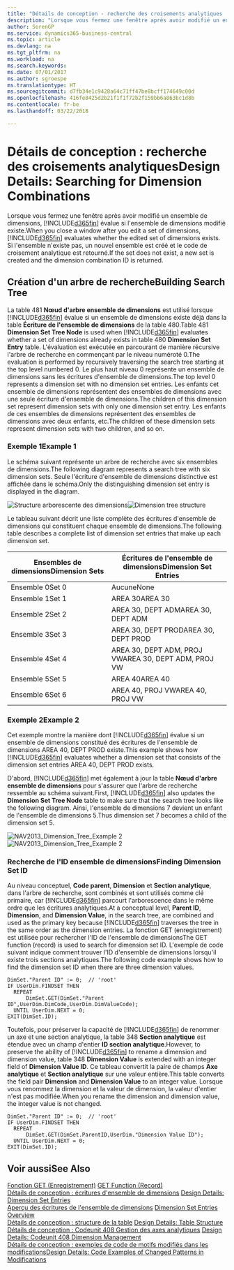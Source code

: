 ```yaml
---
title: "Détails de conception - recherche des croisements analytiques | Microsoft Docs"
description: "Lorsque vous fermez une fenêtre après avoir modifié un ensemble de dimensions, Business Central évalue si l'ensemble de dimensions modifié existe. Si l'ensemble n'existe pas, un nouvel ensemble est créé et le code de croisement analytique est retourné."
author: SorenGP
ms.service: dynamics365-business-central
ms.topic: article
ms.devlang: na
ms.tgt_pltfrm: na
ms.workload: na
ms.search.keywords: 
ms.date: 07/01/2017
ms.author: sgroespe
ms.translationtype: HT
ms.sourcegitcommit: d7fb34e1c9428a64c71ff47be8bcff174649c00d
ms.openlocfilehash: 416fe8425d2b21f1f1f72b2f159bb6a863bc1d8b
ms.contentlocale: fr-be
ms.lasthandoff: 03/22/2018

---
```

# <a name="design-details-searching-for-dimension-combinations"></a><span data-ttu-id="0c2e9-104">Détails de conception : recherche des croisements analytiques</span><span class="sxs-lookup"><span data-stu-id="0c2e9-104">Design Details: Searching for Dimension Combinations</span></span>
<span data-ttu-id="0c2e9-105">Lorsque vous fermez une fenêtre après avoir modifié un ensemble de dimensions, [!INCLUDE[d365fin](includes/d365fin_md.md)] évalue si l'ensemble de dimensions modifié existe.</span><span class="sxs-lookup"><span data-stu-id="0c2e9-105">When you close a window after you edit a set of dimensions, [!INCLUDE[d365fin](includes/d365fin_md.md)] evaluates whether the edited set of dimensions exists.</span></span> <span data-ttu-id="0c2e9-106">Si l'ensemble n'existe pas, un nouvel ensemble est créé et le code de croisement analytique est retourné.</span><span class="sxs-lookup"><span data-stu-id="0c2e9-106">If the set does not exist, a new set is created and the dimension combination ID is returned.</span></span>  

## <a name="building-search-tree"></a><span data-ttu-id="0c2e9-107">Création d'un arbre de recherche</span><span class="sxs-lookup"><span data-stu-id="0c2e9-107">Building Search Tree</span></span>  
 <span data-ttu-id="0c2e9-108">La table 481 **Nœud d'arbre ensemble de dimensions** est utilisé lorsque [!INCLUDE[d365fin](includes/d365fin_md.md)] évalue si un ensemble de dimensions existe déjà dans la table **Écriture de l'ensemble de dimensions** de la table 480.</span><span class="sxs-lookup"><span data-stu-id="0c2e9-108">Table 481 **Dimension Set Tree Node** is used when [!INCLUDE[d365fin](includes/d365fin_md.md)] evaluates whether a set of dimensions already exists in table 480 **Dimension Set Entry** table.</span></span> <span data-ttu-id="0c2e9-109">L'évaluation est exécutée en parcourant de manière récursive l'arbre de recherche en commençant par le niveau numéroté 0.</span><span class="sxs-lookup"><span data-stu-id="0c2e9-109">The evaluation is performed by recursively traversing the search tree starting at the top level numbered 0.</span></span> <span data-ttu-id="0c2e9-110">Le plus haut niveau 0 représente un ensemble de dimensions sans les écritures d'ensemble de dimensions.</span><span class="sxs-lookup"><span data-stu-id="0c2e9-110">The top level 0 represents a dimension set with no dimension set entries.</span></span> <span data-ttu-id="0c2e9-111">Les enfants cet ensemble de dimensions représentent des ensembles de dimensions avec une seule écriture d'ensemble de dimensions.</span><span class="sxs-lookup"><span data-stu-id="0c2e9-111">The children of this dimension set represent dimension sets with only one dimension set entry.</span></span> <span data-ttu-id="0c2e9-112">Les enfants de ces ensembles de dimensions représentent des ensembles de dimensions avec deux enfants, etc.</span><span class="sxs-lookup"><span data-stu-id="0c2e9-112">The children of these dimension sets represent dimension sets with two children, and so on.</span></span>  

### <a name="example-1"></a><span data-ttu-id="0c2e9-113">Exemple 1</span><span class="sxs-lookup"><span data-stu-id="0c2e9-113">Example 1</span></span>  
 <span data-ttu-id="0c2e9-114">Le schéma suivant représente un arbre de recherche avec six ensembles de dimensions.</span><span class="sxs-lookup"><span data-stu-id="0c2e9-114">The following diagram represents a search tree with six dimension sets.</span></span> <span data-ttu-id="0c2e9-115">Seule l'écriture d'ensemble de dimensions distinctive est affichée dans le schéma.</span><span class="sxs-lookup"><span data-stu-id="0c2e9-115">Only the distinguishing dimension set entry is displayed in the diagram.</span></span>  

 <span data-ttu-id="0c2e9-116">![Structure arborescente des dimensions](media/nav2013_dimension_tree.png "NAV2013_Dimension_Tree")</span><span class="sxs-lookup"><span data-stu-id="0c2e9-116">![Dimension tree structure](media/nav2013_dimension_tree.png "NAV2013_Dimension_Tree")</span></span>  

 <span data-ttu-id="0c2e9-117">Le tableau suivant décrit une liste complète des écritures d'ensemble de dimensions qui constituent chaque ensemble de dimensions.</span><span class="sxs-lookup"><span data-stu-id="0c2e9-117">The following table describes a complete list of dimension set entries that make up each dimension set.</span></span>  

|<span data-ttu-id="0c2e9-118">Ensembles de dimensions</span><span class="sxs-lookup"><span data-stu-id="0c2e9-118">Dimension Sets</span></span>|<span data-ttu-id="0c2e9-119">Écritures de l'ensemble de dimensions</span><span class="sxs-lookup"><span data-stu-id="0c2e9-119">Dimension Set Entries</span></span>|  
|--------------------|---------------------------|  
|<span data-ttu-id="0c2e9-120">Ensemble 0</span><span class="sxs-lookup"><span data-stu-id="0c2e9-120">Set 0</span></span>|<span data-ttu-id="0c2e9-121">Aucune</span><span class="sxs-lookup"><span data-stu-id="0c2e9-121">None</span></span>|  
|<span data-ttu-id="0c2e9-122">Ensemble 1</span><span class="sxs-lookup"><span data-stu-id="0c2e9-122">Set 1</span></span>|<span data-ttu-id="0c2e9-123">AREA 30</span><span class="sxs-lookup"><span data-stu-id="0c2e9-123">AREA 30</span></span>|  
|<span data-ttu-id="0c2e9-124">Ensemble 2</span><span class="sxs-lookup"><span data-stu-id="0c2e9-124">Set 2</span></span>|<span data-ttu-id="0c2e9-125">AREA 30, DEPT ADM</span><span class="sxs-lookup"><span data-stu-id="0c2e9-125">AREA 30, DEPT ADM</span></span>|  
|<span data-ttu-id="0c2e9-126">Ensemble 3</span><span class="sxs-lookup"><span data-stu-id="0c2e9-126">Set 3</span></span>|<span data-ttu-id="0c2e9-127">AREA 30, DEPT PROD</span><span class="sxs-lookup"><span data-stu-id="0c2e9-127">AREA 30, DEPT PROD</span></span>|  
|<span data-ttu-id="0c2e9-128">Ensemble 4</span><span class="sxs-lookup"><span data-stu-id="0c2e9-128">Set 4</span></span>|<span data-ttu-id="0c2e9-129">AREA 30, DEPT ADM, PROJ VW</span><span class="sxs-lookup"><span data-stu-id="0c2e9-129">AREA 30, DEPT ADM, PROJ VW</span></span>|  
|<span data-ttu-id="0c2e9-130">Ensemble 5</span><span class="sxs-lookup"><span data-stu-id="0c2e9-130">Set 5</span></span>|<span data-ttu-id="0c2e9-131">AREA 40</span><span class="sxs-lookup"><span data-stu-id="0c2e9-131">AREA 40</span></span>|  
|<span data-ttu-id="0c2e9-132">Ensemble 6</span><span class="sxs-lookup"><span data-stu-id="0c2e9-132">Set 6</span></span>|<span data-ttu-id="0c2e9-133">AREA 40, PROJ VW</span><span class="sxs-lookup"><span data-stu-id="0c2e9-133">AREA 40, PROJ VW</span></span>|  

### <a name="example-2"></a><span data-ttu-id="0c2e9-134">Exemple 2</span><span class="sxs-lookup"><span data-stu-id="0c2e9-134">Example 2</span></span>  
 <span data-ttu-id="0c2e9-135">Cet exemple montre la manière dont [!INCLUDE[d365fin](includes/d365fin_md.md)] évalue si un ensemble de dimensions constitué des écritures de l'ensemble de dimensions AREA 40, DEPT PROD existe.</span><span class="sxs-lookup"><span data-stu-id="0c2e9-135">This example shows how [!INCLUDE[d365fin](includes/d365fin_md.md)] evaluates whether a dimension set that consists of the dimension set entries AREA 40, DEPT PROD exists.</span></span>  

 <span data-ttu-id="0c2e9-136">D'abord, [!INCLUDE[d365fin](includes/d365fin_md.md)] met également à jour la table **Nœud d'arbre ensemble de dimensions** pour s'assurer que l'arbre de recherche ressemble au schéma suivant.</span><span class="sxs-lookup"><span data-stu-id="0c2e9-136">First, [!INCLUDE[d365fin](includes/d365fin_md.md)] also updates the **Dimension Set Tree Node** table to make sure that the search tree looks like the following diagram.</span></span> <span data-ttu-id="0c2e9-137">Ainsi, l'ensemble de dimensions 7 devient un enfant de l'ensemble de dimensions 5.</span><span class="sxs-lookup"><span data-stu-id="0c2e9-137">Thus dimension set 7 becomes a child of the dimension set 5.</span></span>  

 <span data-ttu-id="0c2e9-138">![NAV2013&#95;Dimension&#95;Tree&#95;Example 2](media/nav2013_dimension_tree_example2.png "NAV2013_Dimension_Tree_Example2")</span><span class="sxs-lookup"><span data-stu-id="0c2e9-138">![NAV2013&#95;Dimension&#95;Tree&#95;Example 2](media/nav2013_dimension_tree_example2.png "NAV2013_Dimension_Tree_Example2")</span></span>  

### <a name="finding-dimension-set-id"></a><span data-ttu-id="0c2e9-139">Recherche de l'ID ensemble de dimensions</span><span class="sxs-lookup"><span data-stu-id="0c2e9-139">Finding Dimension Set ID</span></span>  
 <span data-ttu-id="0c2e9-140">Au niveau conceptuel, **Code parent**, **Dimension** et **Section analytique**, dans l'arbre de recherche, sont combinés et sont utilisés comme clé primaire, car [!INCLUDE[d365fin](includes/d365fin_md.md)] parcourt l'arborescence dans le même ordre que les écritures analytiques.</span><span class="sxs-lookup"><span data-stu-id="0c2e9-140">At a conceptual level, **Parent ID**, **Dimension**, and **Dimension Value**, in the search tree, are combined and used as the primary key because [!INCLUDE[d365fin](includes/d365fin_md.md)] traverses the tree in the same order as the dimension entries.</span></span> <span data-ttu-id="0c2e9-141">La fonction GET (enregistrement) est utilisée pour rechercher l'ID de l'ensemble de dimensions</span><span class="sxs-lookup"><span data-stu-id="0c2e9-141">The GET function (record) is used to search for dimension set ID.</span></span> <span data-ttu-id="0c2e9-142">L'exemple de code suivant indique comment trouver l'ID d'ensemble de dimensions lorsqu'il existe trois sections analytiques.</span><span class="sxs-lookup"><span data-stu-id="0c2e9-142">The following code example shows how to find the dimension set ID when there are three dimension values.</span></span>  

```  
DimSet."Parent ID" := 0;  // 'root'  
IF UserDim.FINDSET THEN  
  REPEAT  
      DimSet.GET(DimSet."Parent ID",UserDim.DimCode,UserDim.DimValueCode);  
  UNTIL UserDim.NEXT = 0;  
EXIT(DimSet.ID);  

```  

 <span data-ttu-id="0c2e9-143">Toutefois, pour préserver la capacité de [!INCLUDE[d365fin](includes/d365fin_md.md)] de renommer un axe et une section analytique, la table 348 **Section analytique** est étendue avec un champ d'entier **ID section analytique**.</span><span class="sxs-lookup"><span data-stu-id="0c2e9-143">However, to preserve the ability of [!INCLUDE[d365fin](includes/d365fin_md.md)] to rename a dimension and dimension value, table 348 **Dimension Value** is extended with an integer field of **Dimension Value ID**.</span></span> <span data-ttu-id="0c2e9-144">Ce tableau convertit la paire de champs **Axe analytique** et **Section analytique** sur une valeur entière.</span><span class="sxs-lookup"><span data-stu-id="0c2e9-144">This table converts the field pair **Dimension** and **Dimension Value** to an integer value.</span></span> <span data-ttu-id="0c2e9-145">Lorsque vous renommez la dimension et la valeur de dimension, la valeur d'entier n'est pas modifiée.</span><span class="sxs-lookup"><span data-stu-id="0c2e9-145">When you rename the dimension and dimension value, the integer value is not changed.</span></span>  

```  
DimSet."Parent ID" := 0;  // 'root'  
IF UserDim.FINDSET THEN  
  REPEAT  
      DimSet.GET(DimSet.ParentID,UserDim."Dimension Value ID");  
  UNTIL UserDim.NEXT = 0;  
EXIT(DimSet.ID);  

```  

## <a name="see-also"></a><span data-ttu-id="0c2e9-146">Voir aussi</span><span class="sxs-lookup"><span data-stu-id="0c2e9-146">See Also</span></span>  
 <span data-ttu-id="0c2e9-147">[Fonction GET (Enregistrement)](/dynamics-nav/GET-Function--Record-)  </span><span class="sxs-lookup"><span data-stu-id="0c2e9-147">[GET Function (Record)](/dynamics-nav/GET-Function--Record-)  </span></span>  
 <span data-ttu-id="0c2e9-148">[Détails de conception : écritures d'ensemble de dimensions](design-details-dimension-set-entries.md) </span><span class="sxs-lookup"><span data-stu-id="0c2e9-148">[Design Details: Dimension Set Entries](design-details-dimension-set-entries.md) </span></span>  
 <span data-ttu-id="0c2e9-149">[Aperçu des écritures de l'ensemble de dimensions](design-details-dimension-set-entries-overview.md) </span><span class="sxs-lookup"><span data-stu-id="0c2e9-149">[Dimension Set Entries Overview](design-details-dimension-set-entries-overview.md) </span></span>  
 <span data-ttu-id="0c2e9-150">[Détails de conception : structure de la table](design-details-table-structure.md) </span><span class="sxs-lookup"><span data-stu-id="0c2e9-150">[Design Details: Table Structure](design-details-table-structure.md) </span></span>  
 <span data-ttu-id="0c2e9-151">[Détails de conception : Codeunit 408 Gestion des axes analytiques](design-details-codeunit-408-dimension-management.md) </span><span class="sxs-lookup"><span data-stu-id="0c2e9-151">[Design Details: Codeunit 408 Dimension Management](design-details-codeunit-408-dimension-management.md) </span></span>  
 [<span data-ttu-id="0c2e9-152">Détails de conception : exemples de code de motifs modifiés dans les modifications</span><span class="sxs-lookup"><span data-stu-id="0c2e9-152">Design Details: Code Examples of Changed Patterns in Modifications</span></span>](design-details-code-examples-of-changed-patterns-in-modifications.md)

